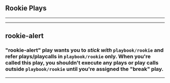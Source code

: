 ## **Rookie Plays**
___
___

## **rookie-alert**

### "rookie-alert" play wants you to _**stick with**_ `playbook/rookie` and refer plays/playcalls in `playbook/rookie` only. When you're called this play, you shouldn't execute any plays or play calls outside `playbook/rookie` until you're assigned the "break" play. 

___




